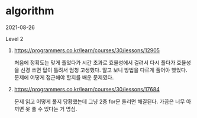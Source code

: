 # algorithm

2021-08-26

Level 2

1. https://programmers.co.kr/learn/courses/30/lessons/12905

   처음에 정확도는 맞게 풀었다가 시간 초과로 효율성에서 걸려서 다시 풀다가 효율성을 신경 쓰면 답이 틀려서 엄청 고생했다. 알고 보니 방법을 다르게 풀어야 했었다. 문제에 어떻게 접근해야 할지를 배운 문제였다.

2. https://programmers.co.kr/learn/courses/30/lessons/17684

   문제 읽고 어떻게 풀지 당황했는데 그냥 2중 for문 돌리면 해결된다. 가끔은 너무 아끼면 못 풀 수 있다는 거 명심.